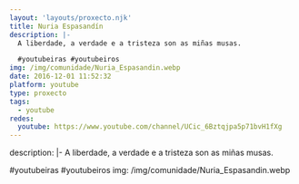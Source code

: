 ```yaml
---
layout: 'layouts/proxecto.njk'
title: Nuria Espasandín
description: |-
  A liberdade, a verdade e a tristeza son as miñas musas.

  #youtubeiras #youtubeiros
img: /img/comunidade/Nuria_Espasandin.webp
date: 2016-12-01 11:52:32
platform: youtube
type: proxecto
tags:
  - youtube
redes:
  youtube: https://www.youtube.com/channel/UCic_6Bztqjpa5p71bvH1fXg
---
```

description: |-
  A liberdade, a verdade e a tristeza son as miñas musas.

  #youtubeiras #youtubeiros
img: /img/comunidade/Nuria_Espasandin.webp
